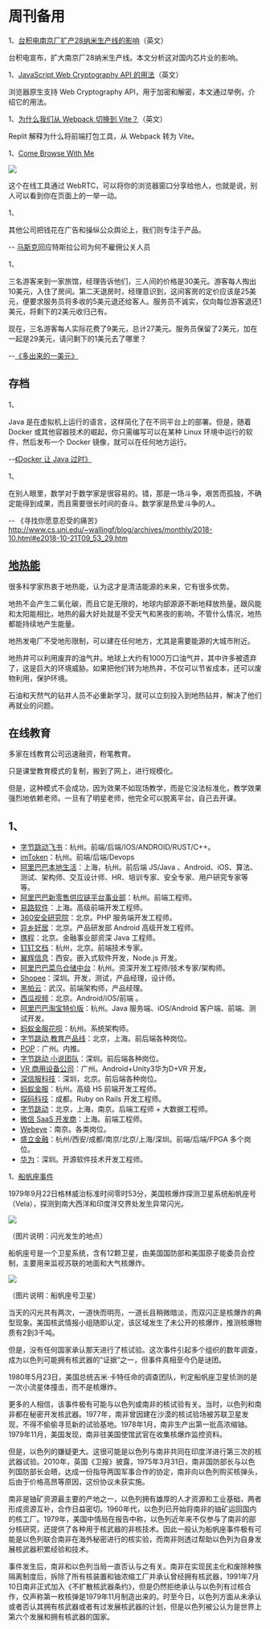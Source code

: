 # 周刊备用

1、[台积电南京厂扩产28纳米生产线的影响](https://www.tmtpost.com/5257771.html)（英文）

台积电宣布，扩大南京厂28纳米生产线。本文分析这对国内芯片业的影响。

1、[JavaScript Web Cryptography API 的用法](https://blog.sessionstack.com/how-javascript-works-cryptography-how-to-deal-with-man-in-the-middle-mitm-attacks-bf8fc6be546c)（英文）

浏览器原生支持 Web Cryptography API，用于加密和解密，本文通过举例，介绍它的用法。

1、[为什么我们从 Webpack 切换到 Vite？](https://blog.replit.com/vite)（英文）

Replit 解释为什么将前端打包工具，从 Webpack 转为 Vite。

1、[Come Browse With Me](https://comebrowsewithme.com/)

![](https://cdn.beekka.com/blogimg/asset/202104/bg2021042810.jpg)

这个在线工具通过 WebRTC，可以将你的浏览器窗口分享给他人，也就是说，别人可以看到你在页面上的一举一动。

1、

其他公司把钱花在广告和操纵公众舆论上，我们则专注于产品。

-- [马斯克](https://finance.sina.cn/7x24/2021-04-28/detail-ikmxzfmk9380585.d.html)回应特斯拉公司为何不雇佣公关人员

1、

三名游客来到一家旅馆，经理告诉他们，三人间的价格是30美元。游客每人掏出10美元，入住了房间。第二天退房时，经理意识到，这间客房的定价应该是25美元，便要求服务员将多收的5美元退还给客人。服务员不诚实，仅向每位游客退还1美元，将剩下的2美元收归己有。

现在，三名游客每人实际花费了9美元，总计27美元。服务员保留了2美元，加在一起是29美元，请问剩下的1美元去了哪里？

--[《多出来的一美元》](https://blog.cloudandtree.com/2021/04/the-other-dollar/)

## 存档

1、

Java 是在虚拟机上运行的语言，这样简化了在不同平台上的部署。但是，随着 Docker 或其他容器技术的崛起，你只需编写可以在某种 Linux 环境中运行的软件，然后发布一个 Docker 镜像，就可以在任何地方运行。

--[《Docker 让 Java 过时》](https://medium.com/star-gazers/java-and-c-is-obsolete-in-the-age-of-docker-39fb0d28f8b6)

1、

在别人眼里，数学对于数学家是很容易的。错，那是一场斗争，艰苦而孤独，不确定能得到成果，而且需要很长时间的奋斗。数学家是热爱斗争的人。

-- 《寻找你愿意忍受的痛苦》http://www.cs.uni.edu/~wallingf/blog/archives/monthly/2018-10.html#e2018-10-21T09_53_29.htm

## [地热能](https://www.heatbeat.energy/post/how-will-you-market-geothermal-energy)

很多科学家热衷于地热能，认为这才是清洁能源的未来，它有很多优势。

地热不会产生二氧化碳，而且它是无限的，地球内部源源不断地释放热量。跟风能和太阳能相比，地热的最大好处就是不受天气和黑夜的影响，不管什么情况，地热都能持续地产生能量。

地热发电厂不受地形限制，可以建在任何地方，尤其是需要能源的大城市附近。

地热井可以利用废弃的油气井。地球上大约有1000万口油气井，其中许多被遗弃了，这是巨大的环境威胁。如果把他们转为地热井，不仅可以节省成本，还可以废物利用，保护环境。

石油和天然气的钻井人员不必重新学习，就可以立刻投入到地热钻井，解决了他们再就业的问题。

##  在线教育

多家在线教育公司迅速融资，粉笔教育。

只是课堂教育模式的复制，搬到了网上，进行规模化。

但是，这种模式不会成功，因为效果不如现场教学，而是它没法标准化，教学效果强烈地依赖老师。一旦有了明星老师，他完全可以脱离平台，自己去开课。

## 1、

- [字节跳动飞书](https://github.com/ruanyf/weekly/issues/983#issuecomment-559130872)：杭州。前端/后端/IOS/ANDROID/RUST/C++。 
- [imToken](https://github.com/ruanyf/weekly/issues/983#issuecomment-560116386)：杭州。前端/后端/Devops
- [阿里巴巴本地生活](https://github.com/ruanyf/weekly/issues/983#issuecomment-560324023)：上海，杭州。前后端 JS/Java 、Android、iOS、算法、测试、架构师、交互设计师、HR、培训专家、安全专家、用户研究专家等等。
- [阿里巴巴新零售供应链平台事业部](https://github.com/ruanyf/weekly/issues/983#issuecomment-562543805)：杭州。前端工程师。
- [易路软件](https://github.com/ruanyf/weekly/issues/983#issuecomment-561113380)：上海。高级前端开发工程师。
- [360安全研究院](https://github.com/ruanyf/weekly/issues/983#issuecomment-560196540)：北京。PHP 服务端开发工程师。
- [异乡好居](https://github.com/ruanyf/weekly/issues/983#issuecomment-561599476)：北京。产品研发部 Android 高级开发工程师。
- [携程](https://github.com/ruanyf/weekly/issues/983#issuecomment-562930799)：北京。金融事业部资深 Java 工程师。
- [钉钉文档](https://github.com/ruanyf/weekly/issues/983#issuecomment-563106769)：杭州，北京。前端技术专家。
- [翼辉信息](https://github.com/ruanyf/weekly/issues/983#issuecomment-564382994)：西安。嵌入式软件开发，Node.js 开发。
- [阿里巴巴菜鸟仓储中台](https://github.com/ruanyf/weekly/issues/983#issuecomment-564904122)：杭州。资深开发工程师/技术专家/架构师。
- [Shopee](https://github.com/ruanyf/weekly/issues/983#issuecomment-565272174)：深圳。开发，测试，产品经理，设计师。
- [黑帕云](https://github.com/ruanyf/weekly/issues/983#issuecomment-566898570)：武汉。前端架构师，产品经理。
- [西瓜视频](https://github.com/ruanyf/weekly/issues/983#issuecomment-569203545)：北京。Android/iOS/前端 。
- [阿里巴巴淘宝特价版](https://github.com/ruanyf/weekly/issues/983#issuecomment-570191566)：杭州。Java 服务端、iOS/Android 客户端、前端、测试开发。
- [蚂蚁金服花呗](https://github.com/ruanyf/weekly/issues/983#issuecomment-571095774)：杭州。系统架构师。
- [字节跳动 教育产品线](https://github.com/ruanyf/weekly/issues/983#issuecomment-571125257)：北京，上海。前后端各种岗位。
- [POP](https://github.com/ruanyf/weekly/issues/983#issuecomment-574613061)：广州。内推。
- [字节跳动 小说团队](https://github.com/ruanyf/weekly/issues/983#issuecomment-575499700)：深圳。前后端各种岗位。
- [VR 商用设备公司](https://github.com/ruanyf/weekly/issues/983#issuecomment-576152111)：广州。Android+Unity3华为D+VR 开发。
- [深信服科技](https://github.com/ruanyf/weekly/issues/983#issuecomment-584060255)：深圳，北京。前后端各种岗位。
- [蚂蚁金服](https://github.com/ruanyf/weekly/issues/983#issuecomment-585640914)：杭州。高级 H5 前端开发工程师。
- [探码科技](https://github.com/ruanyf/weekly/issues/983#issuecomment-586410564)：成都。Ruby on Rails 开发工程师。
- [字节跳动](https://github.com/ruanyf/weekly/issues/983#issuecomment-586549275)：北京，上海，南京。后端工程师 + 大数据工程师。
- [微信 SaaS 开发商](https://github.com/ruanyf/weekly/issues/983#issuecomment-586841449)：上海。前端工程师。
- [Webeye](https://github.com/ruanyf/weekly/issues/983#issuecomment-586924226)：南京。各类岗位。
- [盛立金融](https://github.com/ruanyf/weekly/issues/983#issuecomment-590148148)：杭州/西安/成都/南京/北京/上海/深圳。前端/后端/FPGA 多个岗位。
- [华为](https://github.com/ruanyf/weekly/issues/983#issuecomment-590202785)：深圳。开源软件技术开发工程师。

1、[船帆座事件](https://zh.wikipedia.org/wiki/%E8%88%B9%E5%B8%86%E5%BA%A7%E4%BA%8B%E4%BB%B6)

1979年9月22日格林威治标准时间零时53分，美国核爆炸探测卫星系统船帆座号（Vela），探测到南大西洋和印度洋交界处发生异常闪光。

![](https://www.wangbase.com/blogimg/asset/201910/bg2019101010.png)

（图片说明：闪光发生的地点）

船帆座号是一个卫星系统，含有12颗卫星，由美国国防部和美国原子能委员会控制，主要用来监视苏联的地面和大气核爆炸。

![](https://www.wangbase.com/blogimg/asset/201910/bg2019101011.jpg)

（图片说明：船帆座号卫星）

当天的闪光共有两次，一道快而明亮，一道长且稍微暗淡，而双闪正是核爆炸的典型现象。美国核武情报小组随即认定，该区域发生了未公开的核爆炸，推测核爆物质有2到3千吨。

但是，没有任何国家承认那天进行了核试验。这次事件引起多个组织的数年调查，成为以色列可能拥有核武器的“证据”之一，但事件真相至今仍是谜团。

1980年5月23日，美国总统吉米·卡特任命的调查团队，判定船帆座卫星侦测的是一次小流星体撞击，而不是核爆炸。

更多的人相信，该事件极有可能与以色列或南非的核试验有关。当时，以色列和南非都在秘密开发核武器。1977年，南非曾因建在沙漠的核试验场被苏联卫星发现，不得不偷偷寻觅新的试验基地。1978年1月，南非生产出第一批高浓缩铀。1979年11月，美国发现，南非驻美国使馆武官在收集核爆炸监控资料。

但是，以色列的嫌疑更大。这很可能是以色列与南非共同在印度洋进行第三次的核武器试验。2010年，英国《卫报》披露，1975年3月31日，南非国防部长与以色列国防部长会晤，达成一份指导两国军事合作的协定，南非向以色列购买核弹头，后由于价格高昂等原因，这份协议未获实施。

南非是铀矿资源最主要的产地之一，以色列拥有雄厚的人才资源和工业基础，两者形成资源互补，合作日益密切。1960年代，以色列已开始将南非的铀矿运回国内的核工厂。1979年，美国中情局在报告中称，以色列近年来不仅参与了南非的部分核研究，还提供了各种用于核武器的非核技术。因此一般认为船帆座事件极有可能是以色列联合南非在海外秘密进行的核实验，而南非则透过帮助以色列为自身发展核武器积累经验和技术。

事件发生后，南非和以色列当局一直否认与之有关。南非在实现民主化和废除种族隔离制度后，拆除了所有核装置和铀浓缩工厂并承认曾经拥有核武器，1991年7月10日南非正式加入《不扩散核武器条约》，但是仍然拒绝承认与以色列有过核合作，仅声称第一枚核弹是1979年11月制造出来的。时至今日，以色列方面从未承认或者否认其拥有核武器或者有过发展核武器的计划，但是以色列被公认为是世界上第六个发展和拥有核武器的国家。
